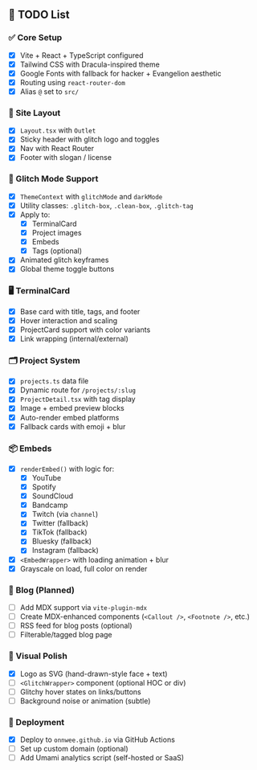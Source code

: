 ## 📝 TODO List

### ✅ Core Setup
- [x] Vite + React + TypeScript configured
- [x] Tailwind CSS with Dracula-inspired theme
- [x] Google Fonts with fallback for hacker + Evangelion aesthetic
- [x] Routing using `react-router-dom`
- [x] Alias `@` set to `src/`

### 🧠 Site Layout
- [x] `Layout.tsx` with `Outlet`
- [x] Sticky header with glitch logo and toggles
- [x] Nav with React Router
- [x] Footer with slogan / license

### 🧬 Glitch Mode Support
- [x] `ThemeContext` with `glitchMode` and `darkMode`
- [x] Utility classes: `.glitch-box`, `.clean-box`, `.glitch-tag`
- [x] Apply to:
  - [x] TerminalCard
  - [x] Project images
  - [x] Embeds
  - [x] Tags (optional)
- [x] Animated glitch keyframes
- [x] Global theme toggle buttons

### 🖥 TerminalCard
- [x] Base card with title, tags, and footer
- [x] Hover interaction and scaling
- [x] ProjectCard support with color variants
- [x] Link wrapping (internal/external)

### 🗂 Project System
- [x] `projects.ts` data file
- [x] Dynamic route for `/projects/:slug`
- [x] `ProjectDetail.tsx` with tag display
- [x] Image + embed preview blocks
- [x] Auto-render embed platforms
- [x] Fallback cards with emoji + blur

### 📦 Embeds
- [x] `renderEmbed()` with logic for:
  - [x] YouTube
  - [x] Spotify
  - [x] SoundCloud
  - [x] Bandcamp
  - [x] Twitch (via `channel`)
  - [x] Twitter (fallback)
  - [x] TikTok (fallback)
  - [x] Bluesky (fallback)
  - [x] Instagram (fallback)
- [x] `<EmbedWrapper>` with loading animation + blur
- [x] Grayscale on load, full color on render

### 📃 Blog (Planned)
- [ ] Add MDX support via `vite-plugin-mdx`
- [ ] Create MDX-enhanced components (`<Callout />`, `<Footnote />`, etc.)
- [ ] RSS feed for blog posts (optional)
- [ ] Filterable/tagged blog page

### 🧱 Visual Polish
- [x] Logo as SVG (hand-drawn-style face + text)
- [ ] `<GlitchWrapper>` component (optional HOC or div)
- [ ] Glitchy hover states on links/buttons
- [ ] Background noise or animation (subtle)

### 🚀 Deployment
- [x] Deploy to `onnwee.github.io` via GitHub Actions
- [ ] Set up custom domain (optional)
- [ ] Add Umami analytics script (self-hosted or SaaS)
